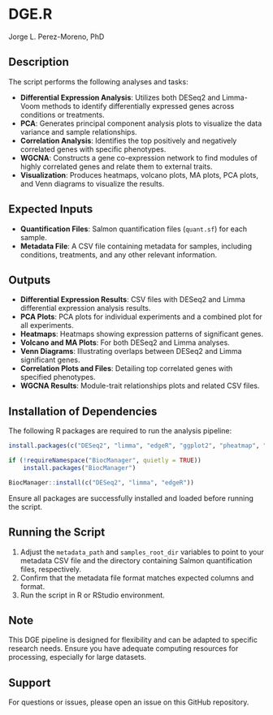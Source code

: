 # DGE.R

Jorge L. Perez-Moreno, PhD

## Description

The script performs the following analyses and tasks:

- **Differential Expression Analysis**: Utilizes both DESeq2 and Limma-Voom methods to identify differentially expressed genes across conditions or treatments.
- **PCA**: Generates principal component analysis plots to visualize the data variance and sample relationships.
- **Correlation Analysis**: Identifies the top positively and negatively correlated genes with specific phenotypes.
- **WGCNA**: Constructs a gene co-expression network to find modules of highly correlated genes and relate them to external traits.
- **Visualization**: Produces heatmaps, volcano plots, MA plots, PCA plots, and Venn diagrams to visualize the results.

## Expected Inputs

- **Quantification Files**: Salmon quantification files (`quant.sf`) for each sample.
- **Metadata File**: A CSV file containing metadata for samples, including conditions, treatments, and any other relevant information.

## Outputs

- **Differential Expression Results**: CSV files with DESeq2 and Limma differential expression analysis results.
- **PCA Plots**: PCA plots for individual experiments and a combined plot for all experiments.
- **Heatmaps**: Heatmaps showing expression patterns of significant genes.
- **Volcano and MA Plots**: For both DESeq2 and Limma analyses.
- **Venn Diagrams**: Illustrating overlaps between DESeq2 and Limma significant genes.
- **Correlation Plots and Files**: Detailing top correlated genes with specified phenotypes.
- **WGCNA Results**: Module-trait relationships plots and related CSV files.

## Installation of Dependencies

The following R packages are required to run the analysis pipeline:

```r
install.packages(c("DESeq2", "limma", "edgeR", "ggplot2", "pheatmap", "VennDiagram", "EnhancedVolcano", "tximport", "corrplot", "WGCNA", "foreach", "doParallel"))

if (!requireNamespace("BiocManager", quietly = TRUE))
    install.packages("BiocManager")

BiocManager::install(c("DESeq2", "limma", "edgeR"))
```

Ensure all packages are successfully installed and loaded before running the script.

## Running the Script

1. Adjust the `metadata_path` and `samples_root_dir` variables to point to your metadata CSV file and the directory containing Salmon quantification files, respectively.
2. Confirm that the metadata file format matches expected columns and format.
3. Run the script in R or RStudio environment.

## Note

This DGE pipeline is designed for flexibility and can be adapted to specific research needs. Ensure you have adequate computing resources for processing, especially for large datasets.

## Support

For questions or issues, please open an issue on this GitHub repository.

